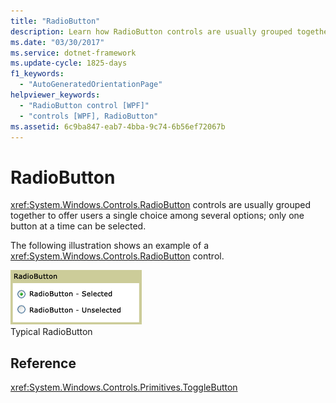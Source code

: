 ```yaml
---
title: "RadioButton"
description: Learn how RadioButton controls are usually grouped together to offer users a single choice among several options.
ms.date: "03/30/2017"
ms.service: dotnet-framework
ms.update-cycle: 1825-days
f1_keywords:
  - "AutoGeneratedOrientationPage"
helpviewer_keywords:
  - "RadioButton control [WPF]"
  - "controls [WPF], RadioButton"
ms.assetid: 6c9ba847-eab7-4bba-9c74-6b56ef72067b
---
```

# RadioButton

<xref:System.Windows.Controls.RadioButton> controls are usually grouped together to offer users a single choice among several options; only one button at a time can be selected.

The following illustration shows an example of a <xref:System.Windows.Controls.RadioButton> control.

![Radio button states](./media/ss-ctl-radiobuttons.gif "SS_CTL_radiobuttons")\
Typical RadioButton

## Reference

<xref:System.Windows.Controls.Primitives.ToggleButton>
